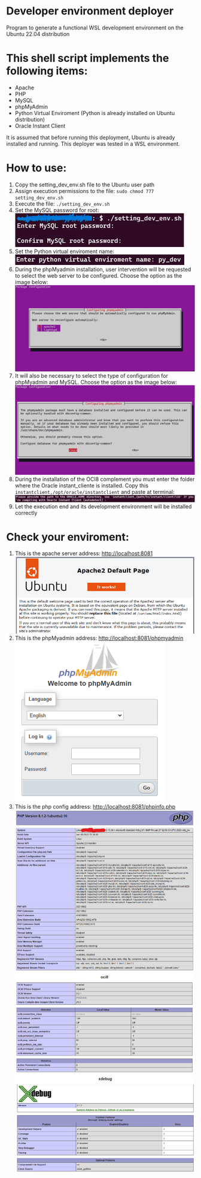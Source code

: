 # Developer environment deployer
Program to generate a functional WSL development environment on the Ubuntu 22.04 distribution

<h1>This shell script implements the following items:</h1>

<ul>
    <li>Apache</li>
    <li>PHP</li>
    <li>MySQL</li>
    <li>phpMyAdmin</li>
    <li>Python Virtual Enviroment (Python is already installed on Ubuntu distribution)</li>
    <li>Oracle Instant Client</li>
</ul>

It is assumed that before running this deployment, Ubuntu is already installed and running. This deployer was tested in a WSL environment.

<h1>How to use:</h1>
<ol>
    <li>Copy the setting_dev_env.sh file to the Ubuntu user path</li>
    <li>Assign execution permissions to the file: <code>sudo chmod 777 setting_dev_env.sh</code></li>
    <li>Execute the file: <code>./setting_dev_env.sh</code></li>
    <li>Set the MySQL password for root:
    </li>
        <img src="inc\mysqlrootpsw.png">
    <li>Set the Python virtual enviroment name:
    </li>
        <img src="inc\pyenvname.png">
    <li>During the phpMyadmin installation, user intervention will be requested to select the web server to be configured. Choose the option as the image below:
    <img src="inc\phpmyadmin_apache.png">
    </li>
    <li>It will also be necessary to select the type of configuration for phpMyadmin and MySQL. Choose the option as the image below:
        <img src="inc\phpmyadmin_mysql.png">
    </li>
    <li>During the installation of the OCI8 complement you must enter the folder where the Oracle instant_cliente is installed. Copy this <code>instantclient,/opt/oracle/instantclient</code> and paste at terminal: 
        <img src="inc\oci8.png">
    </li>
    <li>Let the execution end and its development environment will be installed correctly</li>
</ol>

<h1>Check your enviroment:</h1>

<ol>
    <li>This is the apache server address: <a href="http://localhost:8081">http://localhost:8081</a>
    </li>
        <img src="inc\apache.png">
    <li>This is the phpMyadmin address: <a href="http://localhost:8081/phpmyadmin">http://localhost:8081/phpmyadmin</a></li>
        <img src="inc\phpmyadmin.png">
    <li>This is the php config address: <a href="http://localhost:8081/phpinfo.php">http://localhost:8081/phpinfo.php</a></li>
        <img src="inc\PHP.png">
        <img src="inc\php_oci8.png">
        <img src="inc\php_xdebug.png">
</ol>

